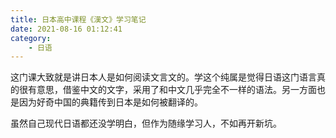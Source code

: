 ```yaml
---
title: 日本高中课程《漢文》学习笔记
date: 2021-08-16 01:12:41
category:
    - 日语
---
```


这门课大致就是讲日本人是如何阅读文言文的。学这个纯属是觉得日语这门语言真的很有意思，借鉴中文的文字，采用了和中文几乎完全不一样的语法。另一方面也是因为好奇中国的典籍传到日本是如何被翻译的。

虽然自己现代日语都还没学明白，但作为随缘学习人，不如再开新坑。

<!-- more -->